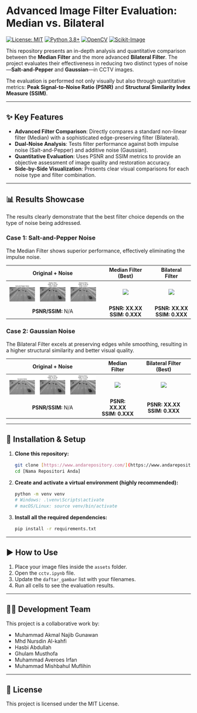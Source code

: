 # Advanced Image Filter Evaluation: Median vs. Bilateral

[![License: MIT](https://img.shields.io/badge/License-MIT-yellow.svg)](https://opensource.org/licenses/MIT) [![Python 3.8+](https://img.shields.io/badge/python-3.8+-blue.svg)](https://www.python.org/downloads/) [![OpenCV](https://img.shields.io/badge/OpenCV-4.x-blue.svg)](https://opencv.org/) [![Scikit-Image](https://img.shields.io/badge/scikit--image-0.19+-blue.svg)](https://scikit-image.org/)

This repository presents an in-depth analysis and quantitative comparison between the **Median Filter** and the more advanced **Bilateral Filter**. The project evaluates their effectiveness in reducing two distinct types of noise—**Salt-and-Pepper** and **Gaussian**—in CCTV images.

The evaluation is performed not only visually but also through quantitative metrics: **Peak Signal-to-Noise Ratio (PSNR)** and **Structural Similarity Index Measure (SSIM)**.

---

## ✨ Key Features

- **Advanced Filter Comparison**: Directly compares a standard non-linear filter (Median) with a sophisticated edge-preserving filter (Bilateral).
- **Dual-Noise Analysis**: Tests filter performance against both impulse noise (Salt-and-Pepper) and additive noise (Gaussian).
- **Quantitative Evaluation**: Uses PSNR and SSIM metrics to provide an objective assessment of image quality and restoration accuracy.
- **Side-by-Side Visualization**: Presents clear visual comparisons for each noise type and filter combination.

---

## 📊 Results Showcase

The results clearly demonstrate that the best filter choice depends on the type of noise being addressed.

### Case 1: Salt-and-Pepper Noise
The Median Filter shows superior performance, effectively eliminating the impulse noise.

| Original + Noise | Median Filter (Best) | Bilateral Filter |
| :---: | :---: | :---: |
| <img src="assets/sp_noise.png" width="250"> | <img src="assets/sp_median_result.png" width="250"> | <img src="assets/sp_bilateral_result.png" width="250"> |
| **PSNR/SSIM:** N/A | **PSNR: XX.XX** <br> **SSIM: 0.XXX** | **PSNR: XX.XX** <br> **SSIM: 0.XXX** |

### Case 2: Gaussian Noise
The Bilateral Filter excels at preserving edges while smoothing, resulting in a higher structural similarity and better visual quality.

| Original + Noise | Median Filter | Bilateral Filter (Best) |
| :---: | :---: | :---: |
| <img src="assets/gaussian_noise.png" width="250"> | <img src="assets/gaussian_median_result.png" width="250"> | <img src="assets/gaussian_bilateral_result.png" width="250"> |
| **PSNR/SSIM:** N/A | **PSNR: XX.XX** <br> **SSIM: 0.XXX** | **PSNR: XX.XX** <br> **SSIM: 0.XXX** |
---

## 🚀 Installation & Setup

1.  **Clone this repository:**
    ```bash
    git clone [https://www.andarepository.com/](https://www.andarepository.com/)
    cd [Nama Repositori Anda]
    ```

2.  **Create and activate a virtual environment (highly recommended):**
    ```bash
    python -m venv venv
    # Windows: .\venv\Scripts\activate
    # macOS/Linux: source venv/bin/activate
    ```

3.  **Install all the required dependencies:**
    ```bash
    pip install -r requirements.txt
    ```

---

## ▶️ How to Use

1.  Place your image files inside the `assets` folder.
2.  Open the `cctv.ipynb` file.
3.  Update the `daftar_gambar` list with your filenames.
4.  Run all cells to see the evaluation results.

---

## 🧑‍💻 Development Team

This project is a collaborative work by:
* Muhammad Akmal Najib Gunawan
* Mhd Nursdin Al-kahfi
* Hasbi Abdullah
* Ghulam Musthofa
* Muhammad Averoes Irfan
* Muhammad Mishbahul Muflihin

---

## 📄 License

This project is licensed under the MIT License.